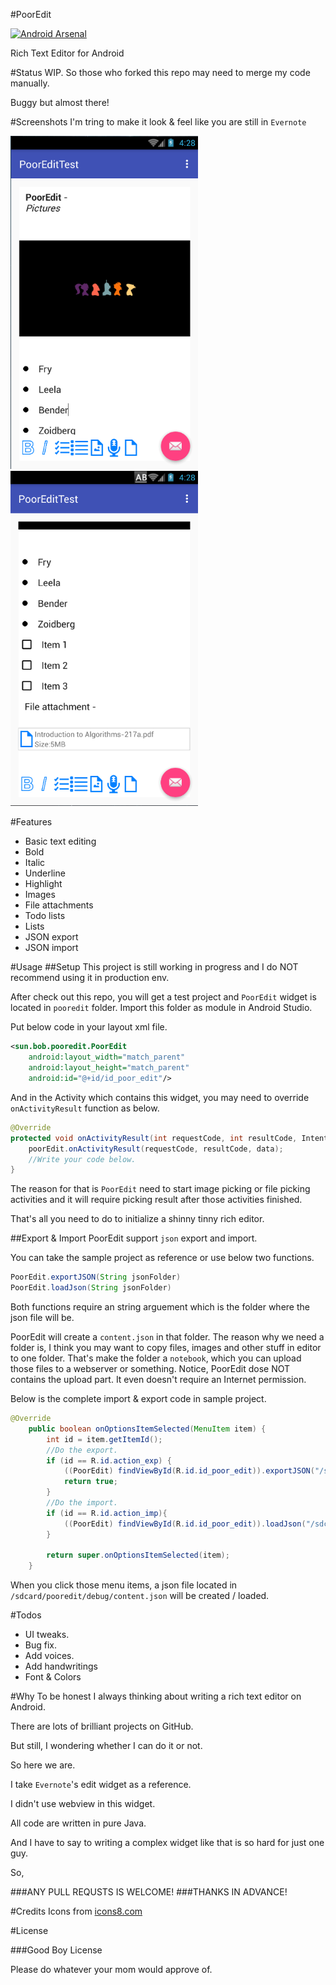 #PoorEdit

[![Android Arsenal](https://img.shields.io/badge/Android%20Arsenal-PoorEdit-green.svg?style=true)](https://android-arsenal.com/details/1/2870)

Rich Text Editor for Android

#Status
WIP. So those who forked this repo may need to merge my code manually.

Buggy but almost there!

#Screenshots
I'm tring to make it look & feel like you are still in `Evernote`

<img src='art/shot1.png' width='300'/>
<br />
<img src='art/shot2.png' width='300'/>

#Features
* Basic text editing
* Bold
* Italic
* Underline
* Highlight
* Images
* File attachments
* Todo lists
* Lists
* JSON export
* JSON import

#Usage
##Setup
This project is still working in progress and I do NOT recommend using it in production env.

After check out this repo, you will get a test project and `PoorEdit` widget is located in `pooredit` folder. Import this folder as module in Android Studio.

Put below code in your layout xml file.

```xml
<sun.bob.pooredit.PoorEdit
    android:layout_width="match_parent"
    android:layout_height="match_parent"
    android:id="@+id/id_poor_edit"/>
```

And in the Activity which contains this widget, you may need to override `onActivityResult` function as below.

```java
@Override
protected void onActivityResult(int requestCode, int resultCode, Intent data){
    poorEdit.onActivityResult(requestCode, resultCode, data);
    //Write your code below.
}
```

The reason for that is `PoorEdit` need to start image picking or file picking activities and it will require picking result after those activities finished.

That's all you need to do to initialize a shinny tinny rich editor.

##Export & Import
PoorEdit support `json` export and import.

You can take the sample project as reference or use below two functions.

```java
PoorEdit.exportJSON(String jsonFolder)
PoorEdit.loadJson(String jsonFolder)
```

Both functions require an string arguement which is the folder where the json file will be. 

PoorEdit will create a `content.json` in that folder. The reason why we need a folder is, I think you may want to copy files, images and other stuff in editor to one folder. That's make the folder a `notebook`, which you can upload those files to a webserver or something. Notice, PoorEdit dose NOT contains the upload part. It  even doesn't require an Internet permission.

Below is the complete import & export code in sample project.

```java
@Override
    public boolean onOptionsItemSelected(MenuItem item) {
        int id = item.getItemId();
        //Do the export.
        if (id == R.id.action_exp) {
            ((PoorEdit) findViewById(R.id.id_poor_edit)).exportJSON("/sdcard/pooredit/debug/");
            return true;
        }
        //Do the import.
        if (id == R.id.action_imp){
            ((PoorEdit) findViewById(R.id.id_poor_edit)).loadJson("/sdcard/pooredit/debug/");
        }

        return super.onOptionsItemSelected(item);
    }
```

When you click those menu items, a json file located in `/sdcard/pooredit/debug/content.json` will be created / loaded.

#Todos
* UI tweaks.
* Bug fix.
* Add voices.
* Add handwritings
* Font & Colors

#Why
To be honest I always thinking about writing a rich text editor on Android. 

There are lots of brilliant projects on GitHub.

But still, I wondering whether I can do it or not.

So here we are.

I take `Evernote`'s edit widget as a reference. 

I didn't use webview in this widget. 

All code are written in pure Java.

And I have to say to writing a complex widget like that is so hard for just one guy.

So,

###ANY PULL REQUSTS IS WELCOME!
###THANKS IN ADVANCE!

#Credits
Icons from [icons8.com](https://icons8.com/)

#License

###Good Boy License

Please do whatever your mom would approve of.